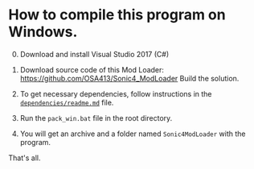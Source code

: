 # How to compile this program on Windows.

0. Download and install Visual Studio 2017 (C#)

1. Download source code of this Mod Loader: https://github.com/OSA413/Sonic4_ModLoader
Build the solution.

2. To get necessary dependencies, follow instructions in the [`dependencies/readme.md`](/dependencies/readme.md) file.

3. Run the `pack_win.bat` file in the root directory.

4. You will get an archive and a folder named `Sonic4ModLoader` with the program.

That's all.